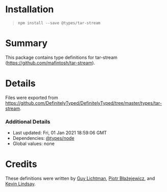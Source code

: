 # Installation
> `npm install --save @types/tar-stream`

# Summary
This package contains type definitions for tar-stream (https://github.com/mafintosh/tar-stream).

# Details
Files were exported from https://github.com/DefinitelyTyped/DefinitelyTyped/tree/master/types/tar-stream.

### Additional Details
 * Last updated: Fri, 01 Jan 2021 18:59:06 GMT
 * Dependencies: [@types/node](https://npmjs.com/package/@types/node)
 * Global values: none

# Credits
These definitions were written by [Guy Lichtman](https://github.com/glicht), [Piotr Błażejewicz](https://github.com/peterblazejewicz), and [Kevin Lindsay](https://github.com/kevin-lindsay-1).
